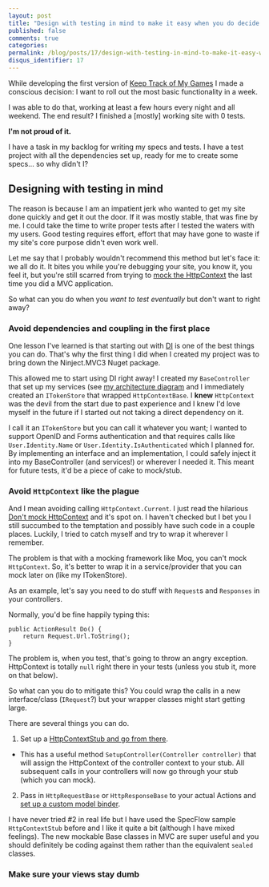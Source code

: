 ```yaml
---
layout: post
title: "Design with testing in mind to make it easy when you do decide to test"
published: false
comments: true
categories:
permalink: /blog/posts/17/design-with-testing-in-mind-to-make-it-easy-when-y
disqus_identifier: 17
---
```


While developing the first version of [Keep Track of My Games](http://keeptrackofmygames.com/) I made a conscious decision: I want to roll out the most basic functionality in a week.

I was able to do that, working at least a few hours every night and all weekend. The end result? I finished a [mostly] working site with 0 tests.

**I'm not proud of it.**

I have a task in my backlog for writing my specs and tests. I have a test project with all the dependencies set up, ready for me to create some specs... so why didn't I?

## Designing with testing in mind

The reason is because I am an impatient jerk who wanted to get my site done quickly and get it out the door. If it was mostly stable, that was fine by me. I could take the time to write proper tests after I tested the waters with my users. Good testing requires effort, effort that may have gone to waste if my site's core purpose didn't even work well.

Let me say that I probably wouldn't recommend this method but let's face it: we all do it. It bites you while you're debugging your site, you know it, you feel it, but you're still scarred from trying to [mock the HttpContext](http://www.volaresystems.com/Blog/post/2010/08/19/Dont-mock-HttpContext.aspx) the last time you did a MVC application.

So what can you do when you *want to test eventually* but don't want to right away?

### Avoid dependencies and coupling in the first place

One lesson I've learned is that starting out with [DI](http://en.wikipedia.org/wiki/Dependency_injection) is one of the best things you can do. That's why the first thing I did when I created my project was to bring down the Ninject.MVC3 Nuget package.

This allowed me to start using DI right away! I created my `BaseController` that set up my services (see [my architecture diagram](/Blog/Posts/15/announcing-keep-track-of-my-games) and I immediately created an `ITokenStore` that wrapped `HttpContextBase`. I **knew** `HttpContext` was the devil from the start due to past experience and I knew I'd love myself in the future if I started out not taking a direct dependency on it.

I call it an `ITokenStore` but you can call it whatever you want; I wanted to support OpenID and Forms authentication and that requires calls like `User.Identity.Name` or `User.Identity.IsAuthenticated` which I planned for. By implementing an interface and an implementation, I could safely inject it into my BaseController (and services!) or wherever I needed it. This meant for future tests, it'd be a piece of cake to mock/stub.

### Avoid `HttpContext` like the plague

And I mean avoiding calling `HttpContext.Current`. I just read the hilarious [Don't mock HttpContext](http://www.volaresystems.com/Blog/post/2010/08/19/Dont-mock-HttpContext.aspx) and it's spot on. I haven't checked but I bet you I still succumbed to the temptation and possibly have such code in a couple places. Luckily, I tried to catch myself and try to wrap it wherever I remember.

The problem is that with a mocking framework like Moq, you can't mock `HttpContext`. So, it's better to wrap it in a service/provider that you can mock later on (like my ITokenStore).

As an example, let's say you need to do stuff with `Request`s and `Responses` in your controllers.

Normally, you'd be fine happily typing this:

```
public ActionResult Do() {
    return Request.Url.ToString();
}
```

The problem is, when you test, that's going to throw an angry exception. HttpContext is totally `null` right there in your tests (unless you stub it, more on that below).

So what can you do to mitigate this? You could wrap the calls in a new interface/class (`IRequest`?) but your wrapper classes might start getting large. 

There are several things you can do.

1. Set up a [HttpContextStub and go from there](https://github.com/techtalk/SpecFlow-Examples/blob/master/ASP.NET-MVC/BookShop/BookShop.AcceptanceTests/Support/HttpContextStub.cs).
 - This has a useful method `SetupController(Controller controller)` that will assign the HttpContext of the controller context to your stub. All subsequent calls in your controllers will now go through your stub (which you can mock).
2. Pass in `HttpRequestBase` or `HttpResponseBase` to your actual Actions and [set up a custom model binder](http://msdn.microsoft.com/en-us/magazine/dd942838.aspx#id0420119).

I have never tried #2 in real life but I have used the SpecFlow sample `HttpContextStub` before and I like it quite a bit (although I have mixed feelings). The new mockable Base classes in MVC are super useful and you should definitely be coding against them rather than the equivalent `sealed` classes.

### Make sure your views stay dumb

